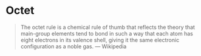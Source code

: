 # Octet

> The octet rule is a chemical rule of thumb that reflects the theory that main-group elements tend to bond in such a way that each atom has eight electrons in its valence shell, giving it the same electronic configuration as a noble gas. — Wikipedia
>